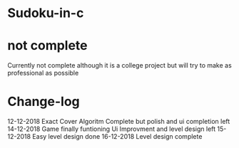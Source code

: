 # Sudoku-in-c
# not complete
Currently not complete although it is a college project but will try to make as professional as possible
# Change-log
12-12-2018 Exact Cover Algoritm Complete but polish and ui completion left
14-12-2018 Game finally funtioning Ui Improvment and level design left
15-12-2018 Easy level design done
16-12-2018 Level design complete
